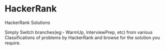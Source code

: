 # HackerRank
HackerRank Solutions

Simply Switch branches(eg:- WarmUp, InterviewPrep, etc) from various Classifications of problems by HackerRank and browse for the solution you require.
